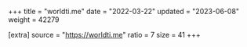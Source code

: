 +++
title = "worldti.me"
date = "2022-03-22"
updated = "2023-06-08"
weight = 42279

[extra]
source = "https://worldti.me"
ratio = 7
size = 41
+++

